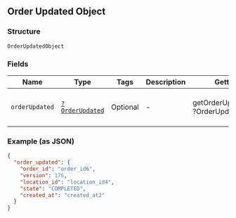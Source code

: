 ## Order Updated Object

### Structure

`OrderUpdatedObject`

### Fields

| Name | Type | Tags | Description | Getter | Setter |
|  --- | --- | --- | --- | --- | --- |
| `orderUpdated` | [`?OrderUpdated`](/doc/models/order-updated.md) | Optional | -  | getOrderUpdated(): ?OrderUpdated | setOrderUpdated(?OrderUpdated orderUpdated): void |

### Example (as JSON)

```json
{
  "order_updated": {
    "order_id": "order_id6",
    "version": 176,
    "location_id": "location_id4",
    "state": "COMPLETED",
    "created_at": "created_at2"
  }
}
```

